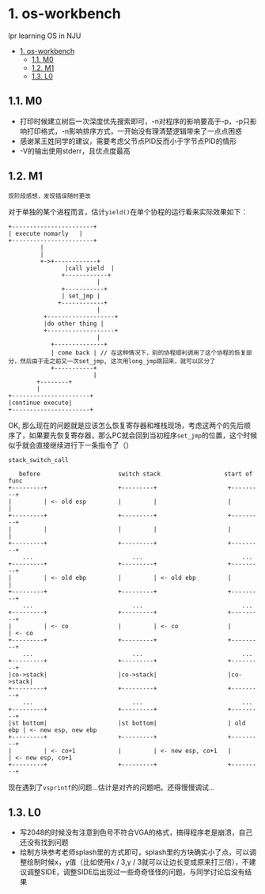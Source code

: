 # 1. os-workbench
lpr learning OS in NJU

<!-- TOC -->

- [1. os-workbench](#1-os-workbench)
    - [1.1. M0](#11-m0)
    - [1.2. M1](#12-m1)
    - [1.3. L0](#13-l0)

<!-- /TOC -->
## 1.1. M0
- 打印时候建立树后一次深度优先搜索即可，-n对程序的影响要高于-p，-p只影响打印格式，-n影响排序方式，一开始没有理清楚逻辑带来了一点点困惑
- 感谢某王姓同学的建议，需要考虑父节点PID反而小于字节点PID的情形
- -V的输出使用stderr，且优点度最高

## 1.2. M1
`现阶段感想，发现错误随时更改`

对于单独的某个进程而言，估计`yield()`在单个协程的运行看来实际效果如下：
```
+-----------------------+
| execute nomarly   |
+-----------------------+
         |
         | 
         +->+------------+
                |call yield  |
               +------------+
                         |
               +-----------+
               | set_jmp |
              +------------+
                         |
          +-------------------+
          |do other thing |
          +-------------------+
                         |
            +--------------+
            | come back | // 在这种情况下，别的协程顺利调用了这个协程的恢复部分，然后由于走之前又一次set_jmp, 这次用long_jmp跳回来，就可以区分了
            +-----------+
                        |
        +--------+
        |
+----------------------+
|continue execute|   
+----------------------+                  

``` 
OK, 那么现在的问题就是应该怎么恢复寄存器和堆栈现场，考虑这两个的先后顺序了，如果要先恢复寄存器，那么PC就会回到当初程序`set_jmp`的位置，这个时候似乎就会直接继续进行下一条指令了（）


`stack_switch_call`
```
   before                      switch stack                  start of func
+---------+                    +---------+                    +---------+          
|         | <- old esp         |         |                    |         |
+---------+                    +---------+                    +---------+
|         |                    |         |                    |         |
+---------+                    +---------+                    +---------+
    ...                            ...                            ...
+---------+                    +---------+                    +---------+
|         | <- old ebp         |         | <- old ebp         |         |
+---------+                    +---------+                    +---------+
    ...                            ...                            ...
+---------+                    +---------+                    +---------+
|         | <- co              |         | <- co              |         | <- co
+---------+                    +---------+                    +---------+
    ...                            ...                            ...
+---------+                    +---------+                    +---------+
|co->stack|                    |co->stack|                    |co->stack|
+---------+                    +---------+                    +---------+
    ...                            ...                            ...
+---------+                    +---------+                    +---------+
|st bottom|                    |st bottom|                    | old ebp | <- new esp, new ebp
+---------+                    +---------+                    +---------+
|         | <- co+1            |         | <- new esp, co+1   |         | <- new esp, co+1
+---------+                    +---------+                    +---------+
```

现在遇到了`vsprintf`的问题…估计是对齐的问题吧。还得慢慢调试…


## 1.3. L0
- 写2048的时候没有注意到色号不符合VGA的格式，搞得程序老是崩溃，自己还没有找到问题
- 绘制方块参考老师splash里的方式即可，splash里的方块确实小了点，可以调整绘制时候x，y值（比如使用x / 3,y / 3就可以让边长变成原来打三倍），不建议调整SIDE，调整SIDE后出现过一些奇奇怪怪的问题，与同学讨论后没有结果